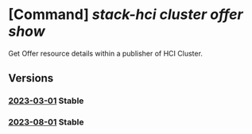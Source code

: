 # [Command] _stack-hci cluster offer show_

Get Offer resource details within a publisher of HCI Cluster.

## Versions

### [2023-03-01](/Resources/mgmt-plane/L3N1YnNjcmlwdGlvbnMve30vcmVzb3VyY2Vncm91cHMve30vcHJvdmlkZXJzL21pY3Jvc29mdC5henVyZXN0YWNraGNpL2NsdXN0ZXJzL3t9L3B1Ymxpc2hlcnMve30vb2ZmZXJzL3t9/2023-03-01.xml) **Stable**

<!-- mgmt-plane /subscriptions/{}/resourcegroups/{}/providers/microsoft.azurestackhci/clusters/{}/publishers/{}/offers/{} 2023-03-01 -->

### [2023-08-01](/Resources/mgmt-plane/L3N1YnNjcmlwdGlvbnMve30vcmVzb3VyY2Vncm91cHMve30vcHJvdmlkZXJzL21pY3Jvc29mdC5henVyZXN0YWNraGNpL2NsdXN0ZXJzL3t9L3B1Ymxpc2hlcnMve30vb2ZmZXJzL3t9/2023-08-01.xml) **Stable**

<!-- mgmt-plane /subscriptions/{}/resourcegroups/{}/providers/microsoft.azurestackhci/clusters/{}/publishers/{}/offers/{} 2023-08-01 -->
